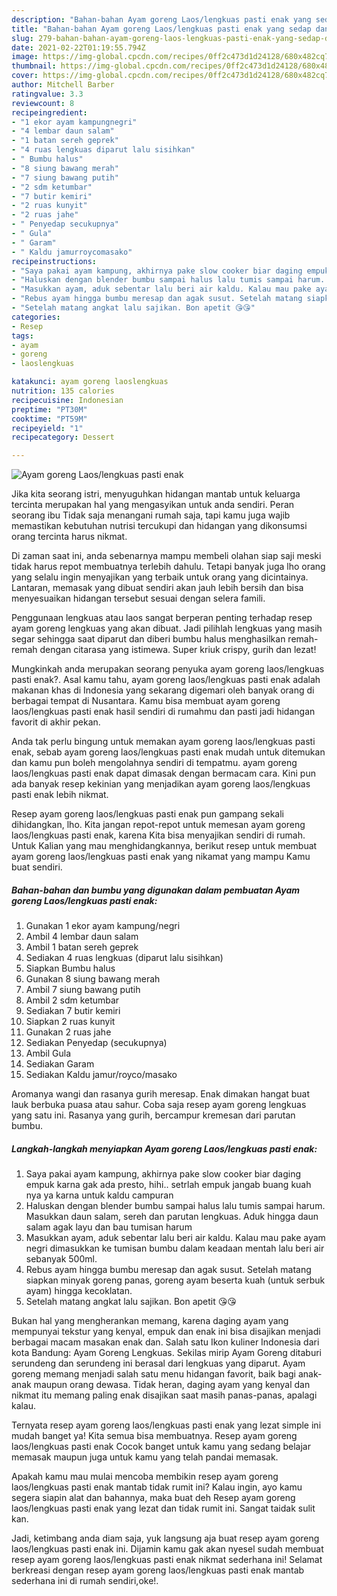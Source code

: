 ```yaml
---
description: "Bahan-bahan Ayam goreng Laos/lengkuas pasti enak yang sedap dan Mudah Dibuat"
title: "Bahan-bahan Ayam goreng Laos/lengkuas pasti enak yang sedap dan Mudah Dibuat"
slug: 279-bahan-bahan-ayam-goreng-laos-lengkuas-pasti-enak-yang-sedap-dan-mudah-dibuat
date: 2021-02-22T01:19:55.794Z
image: https://img-global.cpcdn.com/recipes/0ff2c473d1d24128/680x482cq70/ayam-goreng-laoslengkuas-pasti-enak-foto-resep-utama.jpg
thumbnail: https://img-global.cpcdn.com/recipes/0ff2c473d1d24128/680x482cq70/ayam-goreng-laoslengkuas-pasti-enak-foto-resep-utama.jpg
cover: https://img-global.cpcdn.com/recipes/0ff2c473d1d24128/680x482cq70/ayam-goreng-laoslengkuas-pasti-enak-foto-resep-utama.jpg
author: Mitchell Barber
ratingvalue: 3.3
reviewcount: 8
recipeingredient:
- "1 ekor ayam kampungnegri"
- "4 lembar daun salam"
- "1 batan sereh geprek"
- "4 ruas lengkuas diparut lalu sisihkan"
- " Bumbu halus"
- "8 siung bawang merah"
- "7 siung bawang putih"
- "2 sdm ketumbar"
- "7 butir kemiri"
- "2 ruas kunyit"
- "2 ruas jahe"
- " Penyedap secukupnya"
- " Gula"
- " Garam"
- " Kaldu jamurroycomasako"
recipeinstructions:
- "Saya pakai ayam kampung, akhirnya pake slow cooker biar daging empuk karna gak ada presto, hihi.. setrlah empuk jangab buang kuah nya ya karna untuk kaldu campuran"
- "Haluskan dengan blender bumbu sampai halus lalu tumis sampai harum. Masukkan daun salam, sereh dan parutan lengkuas. Aduk hingga daun salam agak layu dan bau tumisan harum"
- "Masukkan ayam, aduk sebentar lalu beri air kaldu. Kalau mau pake ayam negri dimasukkan ke tumisan bumbu dalam keadaan mentah lalu beri air sebanyak 500ml."
- "Rebus ayam hingga bumbu meresap dan agak susut. Setelah matang siapkan minyak goreng panas, goreng ayam beserta kuah (untuk serbuk ayam) hingga kecoklatan."
- "Setelah matang angkat lalu sajikan. Bon apetit 😘😘"
categories:
- Resep
tags:
- ayam
- goreng
- laoslengkuas

katakunci: ayam goreng laoslengkuas 
nutrition: 135 calories
recipecuisine: Indonesian
preptime: "PT30M"
cooktime: "PT59M"
recipeyield: "1"
recipecategory: Dessert

---
```



![Ayam goreng Laos/lengkuas pasti enak](https://img-global.cpcdn.com/recipes/0ff2c473d1d24128/680x482cq70/ayam-goreng-laoslengkuas-pasti-enak-foto-resep-utama.jpg)

Jika kita seorang istri, menyuguhkan hidangan mantab untuk keluarga tercinta merupakan hal yang mengasyikan untuk anda sendiri. Peran seorang ibu Tidak saja menangani rumah saja, tapi kamu juga wajib memastikan kebutuhan nutrisi tercukupi dan hidangan yang dikonsumsi orang tercinta harus nikmat.

Di zaman  saat ini, anda sebenarnya mampu membeli olahan siap saji meski tidak harus repot membuatnya terlebih dahulu. Tetapi banyak juga lho orang yang selalu ingin menyajikan yang terbaik untuk orang yang dicintainya. Lantaran, memasak yang dibuat sendiri akan jauh lebih bersih dan bisa menyesuaikan hidangan tersebut sesuai dengan selera famili. 

Penggunaan lengkuas atau laos sangat berperan penting terhadap resep ayam goreng lengkuas yang akan dibuat. Jadi pilihlah lengkuas yang masih segar sehingga saat diparut dan diberi bumbu halus menghasilkan remah-remah dengan citarasa yang istimewa. Super kriuk crispy, gurih dan lezat!

Mungkinkah anda merupakan seorang penyuka ayam goreng laos/lengkuas pasti enak?. Asal kamu tahu, ayam goreng laos/lengkuas pasti enak adalah makanan khas di Indonesia yang sekarang digemari oleh banyak orang di berbagai tempat di Nusantara. Kamu bisa membuat ayam goreng laos/lengkuas pasti enak hasil sendiri di rumahmu dan pasti jadi hidangan favorit di akhir pekan.

Anda tak perlu bingung untuk memakan ayam goreng laos/lengkuas pasti enak, sebab ayam goreng laos/lengkuas pasti enak mudah untuk ditemukan dan kamu pun boleh mengolahnya sendiri di tempatmu. ayam goreng laos/lengkuas pasti enak dapat dimasak dengan bermacam cara. Kini pun ada banyak resep kekinian yang menjadikan ayam goreng laos/lengkuas pasti enak lebih nikmat.

Resep ayam goreng laos/lengkuas pasti enak pun gampang sekali dihidangkan, lho. Kita jangan repot-repot untuk memesan ayam goreng laos/lengkuas pasti enak, karena Kita bisa menyajikan sendiri di rumah. Untuk Kalian yang mau menghidangkannya, berikut resep untuk membuat ayam goreng laos/lengkuas pasti enak yang nikamat yang mampu Kamu buat sendiri.

<!--inarticleads1-->

##### Bahan-bahan dan bumbu yang digunakan dalam pembuatan Ayam goreng Laos/lengkuas pasti enak:

1. Gunakan 1 ekor ayam kampung/negri
1. Ambil 4 lembar daun salam
1. Ambil 1 batan sereh geprek
1. Sediakan 4 ruas lengkuas (diparut lalu sisihkan)
1. Siapkan  Bumbu halus
1. Gunakan 8 siung bawang merah
1. Ambil 7 siung bawang putih
1. Ambil 2 sdm ketumbar
1. Sediakan 7 butir kemiri
1. Siapkan 2 ruas kunyit
1. Gunakan 2 ruas jahe
1. Sediakan  Penyedap (secukupnya)
1. Ambil  Gula
1. Sediakan  Garam
1. Sediakan  Kaldu jamur/royco/masako


Aromanya wangi dan rasanya gurih meresap. Enak dimakan hangat buat lauk berbuka puasa atau sahur. Coba saja resep ayam goreng lengkuas yang satu ini. Rasanya yang gurih, bercampur kremesan dari parutan bumbu. 

<!--inarticleads2-->

##### Langkah-langkah menyiapkan Ayam goreng Laos/lengkuas pasti enak:

1. Saya pakai ayam kampung, akhirnya pake slow cooker biar daging empuk karna gak ada presto, hihi.. setrlah empuk jangab buang kuah nya ya karna untuk kaldu campuran
1. Haluskan dengan blender bumbu sampai halus lalu tumis sampai harum. Masukkan daun salam, sereh dan parutan lengkuas. Aduk hingga daun salam agak layu dan bau tumisan harum
1. Masukkan ayam, aduk sebentar lalu beri air kaldu. Kalau mau pake ayam negri dimasukkan ke tumisan bumbu dalam keadaan mentah lalu beri air sebanyak 500ml.
1. Rebus ayam hingga bumbu meresap dan agak susut. Setelah matang siapkan minyak goreng panas, goreng ayam beserta kuah (untuk serbuk ayam) hingga kecoklatan.
1. Setelah matang angkat lalu sajikan. Bon apetit 😘😘


Bukan hal yang mengherankan memang, karena daging ayam yang mempunyai tekstur yang kenyal, empuk dan enak ini bisa disajikan menjadi berbagai macam masakan enak dan. Salah satu Ikon kuliner Indonesia dari kota Bandung: Ayam Goreng Lengkuas. Sekilas mirip Ayam Goreng ditaburi serundeng dan serundeng ini berasal dari lengkuas yang diparut. Ayam goreng memang menjadi salah satu menu hidangan favorit, baik bagi anak-anak maupun orang dewasa. Tidak heran, daging ayam yang kenyal dan nikmat itu memang paling enak disajikan saat masih panas-panas, apalagi kalau. 

Ternyata resep ayam goreng laos/lengkuas pasti enak yang lezat simple ini mudah banget ya! Kita semua bisa membuatnya. Resep ayam goreng laos/lengkuas pasti enak Cocok banget untuk kamu yang sedang belajar memasak maupun juga untuk kamu yang telah pandai memasak.

Apakah kamu mau mulai mencoba membikin resep ayam goreng laos/lengkuas pasti enak mantab tidak rumit ini? Kalau ingin, ayo kamu segera siapin alat dan bahannya, maka buat deh Resep ayam goreng laos/lengkuas pasti enak yang lezat dan tidak rumit ini. Sangat taidak sulit kan. 

Jadi, ketimbang anda diam saja, yuk langsung aja buat resep ayam goreng laos/lengkuas pasti enak ini. Dijamin kamu gak akan nyesel sudah membuat resep ayam goreng laos/lengkuas pasti enak nikmat sederhana ini! Selamat berkreasi dengan resep ayam goreng laos/lengkuas pasti enak mantab sederhana ini di rumah sendiri,oke!.

